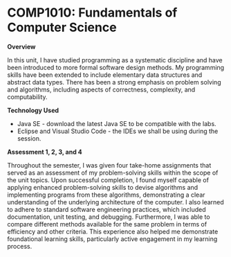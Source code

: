 # COMP1010: Fundamentals of Computer Science

**Overview**

In this unit, I have studied programming as a systematic discipline and have been introduced to more formal software design methods. My programming skills have been extended to include elementary data structures and abstract data types. There has been a strong emphasis on problem solving and algorithms, including aspects of correctness, complexity, and computability.

**Technology Used**

- Java SE - download the latest Java SE to be compatible with the labs.
- Eclipse and Visual Studio Code - the IDEs we shall be using during the session.

**Assessment 1, 2, 3, and 4**

Throughout the semester, I was given four take-home assignments that served as an assessment of my problem-solving skills within the scope of the unit topics. Upon successful completion, I found myself capable of applying enhanced problem-solving skills to devise algorithms and implementing programs from these algorithms, demonstrating a clear understanding of the underlying architecture of the computer. I also learned to adhere to standard software engineering practices, which included documentation, unit testing, and debugging. Furthermore, I was able to compare different methods available for the same problem in terms of efficiency and other criteria. This experience also helped me demonstrate foundational learning skills, particularly active engagement in my learning process.
